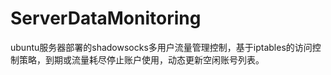 # ServerDataMonitoring

ubuntu服务器部署的shadowsocks多用户流量管理控制，基于iptables的访问控制策略，到期或流量耗尽停止账户使用，动态更新空闲账号列表。
